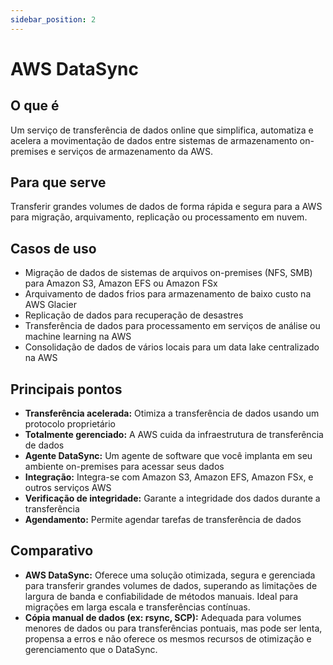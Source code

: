 ```yaml
---
sidebar_position: 2
---
```


# AWS DataSync

## O que é
Um serviço de transferência de dados online que simplifica, automatiza e acelera a movimentação de dados entre sistemas de armazenamento on-premises e serviços de armazenamento da AWS.

## Para que serve
Transferir grandes volumes de dados de forma rápida e segura para a AWS para migração, arquivamento, replicação ou processamento em nuvem.

## Casos de uso
- Migração de dados de sistemas de arquivos on-premises (NFS, SMB) para Amazon S3, Amazon EFS ou Amazon FSx
- Arquivamento de dados frios para armazenamento de baixo custo na AWS Glacier
- Replicação de dados para recuperação de desastres
- Transferência de dados para processamento em serviços de análise ou machine learning na AWS
- Consolidação de dados de vários locais para um data lake centralizado na AWS

## Principais pontos
- **Transferência acelerada:** Otimiza a transferência de dados usando um protocolo proprietário
- **Totalmente gerenciado:** A AWS cuida da infraestrutura de transferência de dados
- **Agente DataSync:** Um agente de software que você implanta em seu ambiente on-premises para acessar seus dados
- **Integração:** Integra-se com Amazon S3, Amazon EFS, Amazon FSx, e outros serviços AWS
- **Verificação de integridade:** Garante a integridade dos dados durante a transferência
- **Agendamento:** Permite agendar tarefas de transferência de dados

## Comparativo
- **AWS DataSync:** Oferece uma solução otimizada, segura e gerenciada para transferir grandes volumes de dados, superando as limitações de largura de banda e confiabilidade de métodos manuais. Ideal para migrações em larga escala e transferências contínuas.
- **Cópia manual de dados (ex: rsync, SCP):** Adequada para volumes menores de dados ou para transferências pontuais, mas pode ser lenta, propensa a erros e não oferece os mesmos recursos de otimização e gerenciamento que o DataSync. 